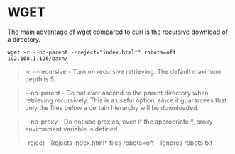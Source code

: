 # WGET

The main advantage of wget compared to curl is the recursive download of a directory.

    wget -r --no-parent --reject="index.html*" robots=off 192.168.1.126/bash/

>-r, --recursive - Turn on recursive retrieving. The default maximum depth is 5.

>--no-parent - Do not ever ascend to the parent directory when retrieving recursively.  This is a useful option, since it guarantees that only the files below a certain hierarchy will be downloaded.

>--no-proxy - Do not use proxies, even if the appropriate *_proxy environment variable is defined.

>-reject - Rejects index.html* files
robots=off - Ignores robots.txt

